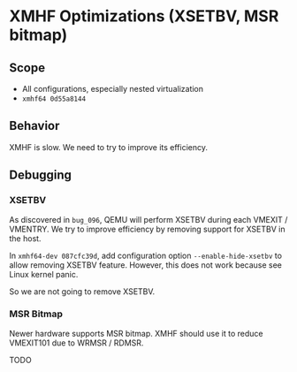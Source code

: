 # XMHF Optimizations (XSETBV, MSR bitmap)

## Scope
* All configurations, especially nested virtualization
* `xmhf64 0d55a8144`

## Behavior

XMHF is slow. We need to try to improve its efficiency.

## Debugging

### XSETBV

As discovered in `bug_096`, QEMU will perform XSETBV during each VMEXIT /
VMENTRY. We try to improve efficiency by removing support for XSETBV in the
host.

In `xmhf64-dev 087cfc39d`, add configuration option `--enable-hide-xsetbv` to
allow removing XSETBV feature. However, this does not work because see Linux
kernel panic.

So we are not going to remove XSETBV.

### MSR Bitmap

Newer hardware supports MSR bitmap. XMHF should use it to reduce VMEXIT101 due
to WRMSR / RDMSR.

TODO

